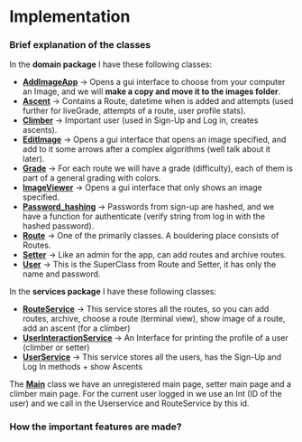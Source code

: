 # Implementation

### Brief explanation of the classes

In the **domain package** I have these following classes:
* **[AddImageApp](src/main/java/Bouldering_app/domain/AddImageApp.java)** -> Opens a gui interface to choose from your computer an Image, and we will **make a copy and move it to the images folder**.
* **[Ascent](src/main/java/Bouldering_app/domain/Ascent.java)** -> Contains a Route, datetime when is added and attempts (used further for liveGrade, attempts of a route, user profile stats).
* **[Climber](src/main/java/Bouldering_app/domain/Climber.java)** -> Important user (used in Sign-Up and Log in, creates ascents).
* **[EditImage](src/main/java/Bouldering_app/domain/editImage.java)** -> Opens a gui interface that opens an image specified, and add to it some arrows after a complex algorithms (well talk about it later).
* **[Grade](src/main/java/Bouldering_app/domain/Grade.java)** -> For each route we will have a grade (difficulty), each of them is part of a general grading with colors.
* **[ImageViewer](src/main/java/Bouldering_app/domain/ImageViewer.java)** -> Opens a gui interface that only shows an image specified.
* **[Password_hashing](src/main/java/Bouldering_app/domain/Password_hashing.java)** -> Passwords from sign-up are hashed, and we have a function for authenticate (verify string from log in with the hashed password).
* **[Route](src/main/java/Bouldering_app/domain/Route.java)** -> One of the primarily classes. A bouldering place consists of Routes.
* **[Setter](src/main/java/Bouldering_app/domain/Setter.java)** -> Like an admin for the app, can add routes and archive routes.
* **[User](src/main/java/Bouldering_app/domain/User.java)** -> This is the SuperClass from Route and Setter, it has only the name and password.

In the **services package** I have these following classes:

* **[RouteService](src/main/java/Bouldering_app/services/RouteService.java)** -> This service stores all the routes, so you can add routes, archive, choose a route (terminal view), show image of a route, add an ascent (for a climber)
* **[UserInteractionService](src/main/java/Bouldering_app/services/UserInteractionService.java)** -> An Interface for printing the profile of a user (climber or setter)
* **[UserService](src/main/java/Bouldering_app/services/UserService.java)** -> This service stores all the users, has the Sign-Up and Log In methods + show Ascents

The **[Main](src/main/java/Bouldering_app/Main.java)** class we have an unregistered main page, setter main page and a climber main page. For the current user logged in we use an Int (ID of the user) and we call in the Userservice and RouteService by this id.

### How the important features are made?